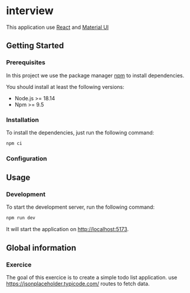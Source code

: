 # interview

This application use [React](https://react.dev/) and [Material UI](https://mui.com/)

## Getting Started

### Prerequisites

In this project we use the package manager [npm](https://www.npmjs.com/) to install dependencies.

You should install at least the following versions:

- Node.js >= 18.14
- Npm >= 9.5

### Installation

To install the dependencies, just run the following command:

```bash
npm ci
```

### Configuration

## Usage

### Development

To start the development server, run the following command:

```bash
npm run dev
```

It will start the application on [http://localhost:5173](http://localhost:5173).

## Global information

### Exercice

The goal of this exercice is to create a simple todo list application.
use https://jsonplaceholder.typicode.com/ routes to fetch data.
